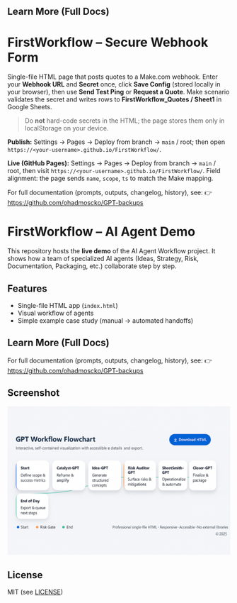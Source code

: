 ## Learn More (Full Docs)
# FirstWorkflow – Secure Webhook Form
Single-file HTML page that posts quotes to a Make.com webhook. Enter your **Webhook URL** and **Secret** once, click **Save Config** (stored locally in your browser), then use **Send Test Ping** or **Request a Quote**.
Make scenario validates the secret and writes rows to **FirstWorkflow_Quotes / Sheet1** in Google Sheets.
> Do **not** hard-code secrets in the HTML; the page stores them only in localStorage on your device.

**Publish:** Settings → Pages → Deploy from branch → `main` / root; then open `https://<your-username>.github.io/FirstWorkflow/`.


**Live (GitHub Pages):** Settings → Pages → Deploy from branch → `main` / root, then visit `https://<your-username>.github.io/FirstWorkflow/`.
Field alignment: the page sends `name`, `scope`, `ts` to match the Make mapping.


For full documentation (prompts, outputs, changelog, history), see:
👉 https://github.com/ohadmoscko/GPT-backups


# FirstWorkflow – AI Agent Demo

This repository hosts the **live demo** of the AI Agent Workflow project.
It shows how a team of specialized AI agents (Ideas, Strategy, Risk, Documentation, Packaging, etc.) collaborate step by step.

## Features
- Single-file HTML app (`index.html`)
- Visual workflow of agents
- Simple example case study (manual → automated handoffs)

## Learn More (Full Docs)
For full documentation (prompts, outputs, changelog, history), see:
👉 https://github.com/ohadmoscko/GPT-backups

## Screenshot
![Workflow](assets/screenshots/workflow.png)

## License
MIT (see [LICENSE](./LICENSE))
